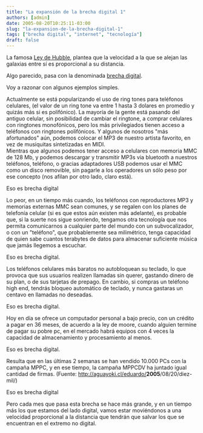 ```yaml
---
title: "La expansión de la brecha digital 1"
authors: [admin]
date: 2005-08-20T10:25:11-03:00
slug: "la-expansion-de-la-brecha-digital-1"
tags: ["brecha digital", "internet", "tecnología"]
draft: false
---
```

La famosa [Ley de Hubble](http://en.wikipedia.org/wiki/Hubble's_law),
plantea que la velocidad a la que se alejan las galaxias entre sí es
proporcional a su distancia.

Algo parecido, pasa con la denominada [brecha digital](http://www.brechadigital.org/).

Voy a razonar con algunos ejemplos simples.

Actualmente se está popularizando el uso de ring tones para teléfonos
celulares, (el valor de un ring tone va entre 1 hasta 3 dolares en
promedio y quizás más si es polifónico). La mayoría de la gente está
pasando del antiguo celular, sin posibilidad de cambiar el ringtone, a
comprar celulares con ringtones monofónicos, pero los más privilegiados
tienen acceso a teléfonos con ringtones polifónicos. Y algunos de
nosotros \"más afortunados\" aún, podemos colocar el MP3 de nuestro
artista favorito, en vez de musiquitas sintetizadas en MIDI.\
Mientras que algunos podemos tener acceso a celulares con memoria MMC de
128 Mb, y podemos descargar y transmitir MP3s via bluetooth a nuestros
teléfonos, teléfono, o gracias adaptadores USB podemos usar el MMC como
un disco removible, sin pagarle a los operadores un sólo peso por ese
concepto (nos afilan por otro lado, claro está).

Eso es brecha digital

Lo peor, en un tiempo más cuando, los teléfonos con reproductores MP3 y
memorias externas MMC sean comunes, y se regalen con los planes de
telefonía celular (si es que estos aún existen más adelante), es
probable que, si la suerte nos sigue sonriendo, tengamos otra tecnología
que nos permita comunicarnos a cualquier parte del mundo con un
subvocalizador, o con un \"teléfono\", que probablemente sea
milimétrico, tenga capacidad de quien sabe cuantos terabytes de datos
para almacenar suficiente música que jamás llegemos a escuchar.

Eso es brecha digital.

Los teléfonos celulares más baratos no autobloquean su teclado, lo que
provoca que sus usuarios realizen llamadas sin querer, gastando dinero
de su plan, o de sus tarjetas de prepago. En cambio, si compras un
teléfono high end, tendrás bloqueo automático de teclado, y nunca
gastaras un centavo en llamadas no deseadas.

Eso es brecha digital.

Hoy en día se ofrece un computador personal a bajo precio, con un
crédito a pagar en 36 meses, de acuerdo a la ley de moore, cuando
alguien termine de pagar su pobre pc, en el mercado habrá equipos con 4
veces la capacidad de almacenamiento y procesamiento al menos.

Eso es brecha digital.

Resulta que en las últimas 2 semanas se han vendido 10.000 PCs con la
campaña MPPC, y en ese tiempo, la campaña MPPCDV ha juntado igual
cantidad de firmas. (Fuente:
<http://aguayoki.cl/eduardo/>**2005**/08/20/diez-mil/)

Eso es brecha digital

Pero cada mes que pasa esta brecha se hace más grande, y en un tiempo
más los que estamos del lado digital, vamos estar moviéndonos a una
velocidad proporcional a la distancia que tendrán que salvar los que se
encuentran en el extremo no digital.
